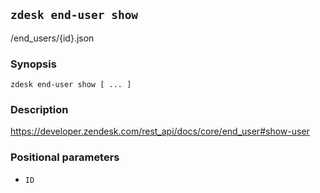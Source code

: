 ## `zdesk end-user show`

/end_users/{id}.json

### Synopsis

    zdesk end-user show [ ... ]

### Description

https://developer.zendesk.com/rest_api/docs/core/end_user#show-user

### Positional parameters

* `ID`

